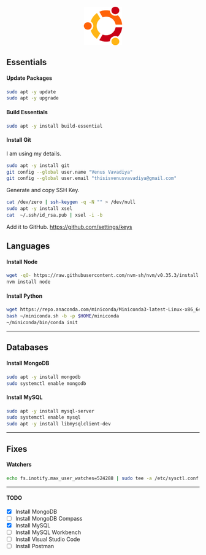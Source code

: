 <p align="center">
  <img src="../assets/ubuntu.png" height="100">
</p>

## Essentials

#### Update Packages
```bash
sudo apt -y update
sudo apt -y upgrade
```

#### Build Essentials
```bash
sudo apt -y install build-essential
```

#### Install Git

I am using my details.
```bash
sudo apt -y install git
git config --global user.name "Venus Vavadiya"
git config --global user.email "thisisvenusvavadiya@gmail.com"
```

Generate and copy SSH Key.
```bash
cat /dev/zero | ssh-keygen -q -N "" > /dev/null
sudo apt -y install xsel
cat  ~/.ssh/id_rsa.pub | xsel -i -b
```

Add it to GitHub. https://github.com/settings/keys

## Languages

#### Install Node
```bash
wget -qO- https://raw.githubusercontent.com/nvm-sh/nvm/v0.35.3/install.sh | bash
nvm install node
```

#### Install Python
```bash
wget https://repo.anaconda.com/miniconda/Miniconda3-latest-Linux-x86_64.sh -O ~/miniconda.sh
bash ~/miniconda.sh -b -p $HOME/miniconda
~/miniconda/bin/conda init
```

---

## Databases

#### Install MongoDB
```bash
sudo apt -y install mongodb
sudo systemctl enable mongodb
```

#### Install MySQL
```bash
sudo apt -y install mysql-server
sudo systemctl enable mysql
sudo apt -y install libmysqlclient-dev
```

---

## Fixes

#### Watchers
```bash
echo fs.inotify.max_user_watches=524288 | sudo tee -a /etc/sysctl.conf && sudo sysctl -p
```
---

#### TODO
- [x] Install MongoDB
- [ ] Install MongoDB Compass
- [x] Install MySQL
- [ ] Install MySQL Workbench
- [ ] Install Visual Studio Code
- [ ] Install Postman

